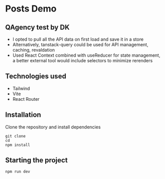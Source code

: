 # Posts Demo

## QAgency test by DK

- I opted to pull all the API data on first load and save it in a store
- Alternatively, tanstack-query could be used for API management, caching, revaldation
- Used React Context combined with useReducer for state management, a better external tool would include selectors to minimize rerenders

## Technologies used

- Tailwind
- Vite
- React Router

## Installation

Clone the repository and install dependencies

```
git clone
cd
npm install
```

## Starting the project

```
npm run dev
```
